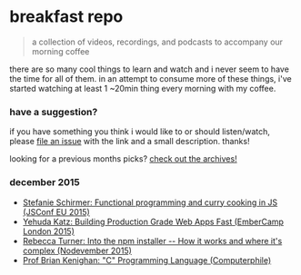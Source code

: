 # breakfast repo
> a collection of videos, recordings, and podcasts to accompany our morning coffee

there are so many cool things to learn and watch and i never seem to have the time for all of them. in an attempt to consume more of these things, i've started watching at least 1 ~20min thing every morning with my coffee.

### have a suggestion?

if you have something you think i would like to or should listen/watch, please [file an issue](https://github.com/ashleygwilliams/breakfast-repo/issues/new) with the link and a small description. thanks!

looking for a previous months picks? [check out the archives!](https://github.com/ashleygwilliams/breakfast-repo/tree/master/archives) 

### december 2015

- [Stefanie Schirmer: Functional programming and curry cooking in JS (JSConf EU 2015)](https://www.youtube.com/watch?v=6Qx5ZAbfqjo)
- [Yehuda Katz: Building Production Grade Web Apps Fast (EmberCamp London 2015)](https://www.youtube.com/watch?v=gk-xyLM7R4g)
- [Rebecca Turner: Into the npm installer -- How it works and where it's complex (Nodevember 2015)](https://www.youtube.com/watch?v=3ShkpzavVFM)
- [Prof Brian Kenighan: "C" Programming Language (Computerphile)](https://www.youtube.com/watch?v=de2Hsvxaf8M)

